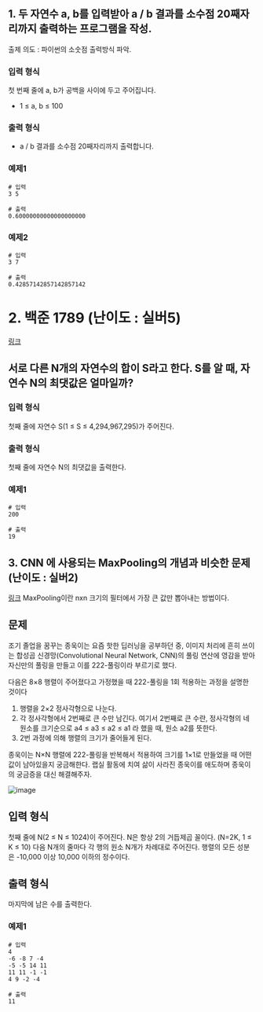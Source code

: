 ## 1. 두 자연수 a, b를 입력받아 a / b 결과를 소수점 20째자리까지 출력하는 프로그램을 작성. 
출제 의도 : 파이썬의 소숫점 출력방식 파악.

### 입력 형식 
첫 번째 줄에 a, b가 공백을 사이에 두고 주어집니다.
- 1 ≤ a, b ≤ 100

### 출력 형식
- a / b 결과를 소수점 20째자리까지 출력합니다.

### 예제1

```:python
# 입력
3 5
```

```:python
# 출력
0.60000000000000000000
```

### 예제2
```:python
# 입력
3 7
```

```:python
# 출력
0.42857142857142857142
```

# 2. 백준 1789 (난이도 : 실버5) 
[링크](https://www.acmicpc.net/problem/1789)
## 서로 다른 N개의 자연수의 합이 S라고 한다. S를 알 때, 자연수 N의 최댓값은 얼마일까?

### 입력 형식 
첫째 줄에 자연수 S(1 ≤ S ≤ 4,294,967,295)가 주어진다.

### 출력 형식
첫째 줄에 자연수 N의 최댓값을 출력한다.

### 예제1

```:python
# 입력
200
```

```:python
# 출력
19
```

## 3. CNN 에 사용되는 MaxPooling의 개념과 비슷한 문제 (난이도 : 실버2)
[링크](https://www.acmicpc.net/problem/17829)
MaxPooling이란 nxn 크기의 필터에서 가장 큰 값만 뽑아내는 방법이다.

## 문제
조기 졸업을 꿈꾸는 종욱이는 요즘 핫한 딥러닝을 공부하던 중, 이미지 처리에 흔히 쓰이는 합성곱 신경망(Convolutional Neural Network, CNN)의 풀링 연산에 영감을 받아 자신만의 풀링을 만들고 이를 222-풀링이라 부르기로 했다.

다음은 8×8 행렬이 주어졌다고 가정했을 때 222-풀링을 1회 적용하는 과정을 설명한 것이다

1. 행렬을 2×2 정사각형으로 나눈다.
2. 각 정사각형에서 2번째로 큰 수만 남긴다. 여기서 2번째로 큰 수란, 정사각형의 네 원소를 크기순으로 a4 ≤ a3 ≤ a2 ≤ a1 라 했을 때, 원소 a2를 뜻한다.
3. 2번 과정에 의해 행렬의 크기가 줄어들게 된다.

종욱이는 N×N 행렬에 222-풀링을 반복해서 적용하여 크기를 1×1로 만들었을 때 어떤 값이 남아있을지 궁금해한다.
랩실 활동에 치여 삶이 사라진 종욱이를 애도하며 종욱이의 궁금증을 대신 해결해주자.

![image](https://user-images.githubusercontent.com/38518648/177464538-f7e8e316-0f36-4857-a1bb-25caa0206e55.png)


## 입력 형식
첫째 줄에 N(2 ≤ N ≤ 1024)이 주어진다. N은 항상 2의 거듭제곱 꼴이다. (N=2K, 1 ≤ K ≤ 10)
다음 N개의 줄마다 각 행의 원소 N개가 차례대로 주어진다. 행렬의 모든 성분은 -10,000 이상 10,000 이하의 정수이다. 

## 출력 형식
마지막에 남은 수를 출력한다.

### 예제1

```:python
# 입력
4
-6 -8 7 -4
-5 -5 14 11
11 11 -1 -1
4 9 -2 -4
```

```:python
# 출력
11
```
